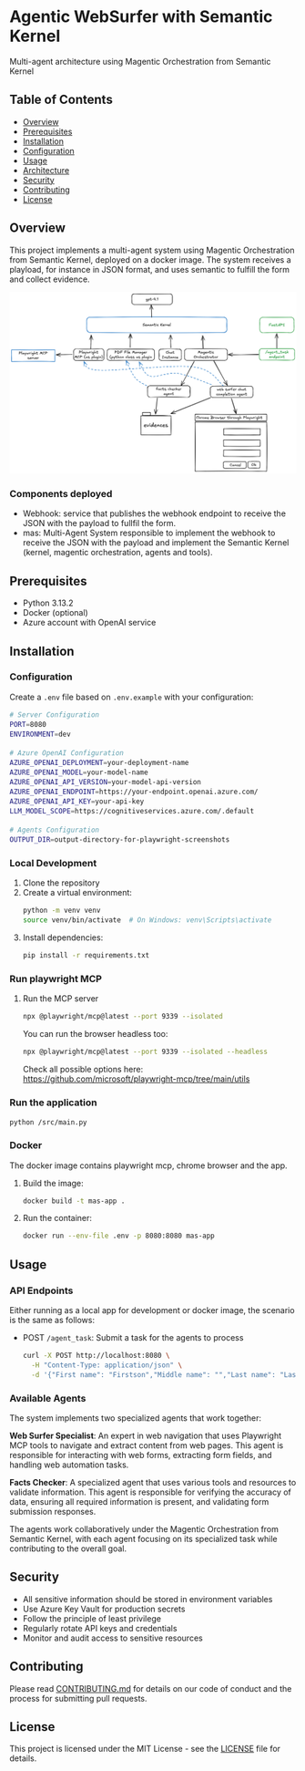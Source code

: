 # Agentic WebSurfer with Semantic Kernel
Multi-agent architecture using Magentic Orchestration from Semantic Kernel

## Table of Contents
- [Overview](#overview)
- [Prerequisites](#prerequisites)
- [Installation](#installation)
- [Configuration](#configuration)
- [Usage](#usage)
- [Architecture](#architecture)
- [Security](#security)
- [Contributing](#contributing)
- [License](#license)

## Overview
This project implements a multi-agent system using Magentic Orchestration from Semantic Kernel, deployed on a docker image. The system receives a playload, for instance in JSON format, and uses semantic to fulfill the form and collect evidence.

![Overview](media/semantic_web_surfing.png)

### Components deployed

 - Webhook: service that publishes the webhook endpoint to receive the JSON with the payload to fullfil the form.
 - mas: Multi-Agent System responsible to implement the webhook to receive the JSON with the payload and implement the Semantic Kernel (kernel, magentic orchestration, agents and tools).

## Prerequisites
- Python 3.13.2
- Docker (optional)
- Azure account with OpenAI service

## Installation

### Configuration
Create a `.env` file based on `.env.example` with your configuration:

```bash
# Server Configuration
PORT=8080
ENVIRONMENT=dev

# Azure OpenAI Configuration
AZURE_OPENAI_DEPLOYMENT=your-deployment-name
AZURE_OPENAI_MODEL=your-model-name
AZURE_OPENAI_API_VERSION=your-model-api-version
AZURE_OPENAI_ENDPOINT=https://your-endpoint.openai.azure.com/
AZURE_OPENAI_API_KEY=your-api-key
LLM_MODEL_SCOPE=https://cognitiveservices.azure.com/.default

# Agents Configuration
OUTPUT_DIR=output-directory-for-playwright-screenshots
```

### Local Development
1. Clone the repository
2. Create a virtual environment:
   ```bash
   python -m venv venv
   source venv/bin/activate  # On Windows: venv\Scripts\activate
   ```
3. Install dependencies:
   ```bash
   pip install -r requirements.txt
   ```

### Run playwright MCP
1. Run the MCP server
   ```bash
   npx @playwright/mcp@latest --port 9339 --isolated
   ```
   You can run the browser headless too:
   ```bash
   npx @playwright/mcp@latest --port 9339 --isolated --headless
   ```

   Check all possible options here: https://github.com/microsoft/playwright-mcp/tree/main/utils

### Run the application

```
python /src/main.py
```

### Docker

The docker image contains playwright mcp, chrome browser and the app.

1. Build the image:
   ```bash
   docker build -t mas-app .
   ```
2. Run the container:
   ```bash
   docker run --env-file .env -p 8080:8080 mas-app
   ```


## Usage

### API Endpoints

Either running as a local app for development or docker image, the scenario is the same as follows:

- POST `/agent_task`: Submit a task for the agents to process
  ```bash
  curl -X POST http://localhost:8080 \
    -H "Content-Type: application/json" \
    -d '{"First name": "Firstson","Middle name": "","Last name": "Lastshore","Phone number": "55 11 12345 6789","Street address": "One Microsoft Avenue","City": "Redmond","State": "Washington","ZIP": "98052","Country": "United States"}'
  ```

### Available Agents

The system implements two specialized agents that work together:

**Web Surfer Specialist**: An expert in web navigation that uses Playwright MCP tools to navigate and extract content from web pages. This agent is responsible for interacting with web forms, extracting form fields, and handling web automation tasks.

**Facts Checker**: A specialized agent that uses various tools and resources to validate information. This agent is responsible for verifying the accuracy of data, ensuring all required information is present, and validating form submission responses.

The agents work collaboratively under the Magentic Orchestration from Semantic Kernel, with each agent focusing on its specialized task while contributing to the overall goal.


## Security
- All sensitive information should be stored in environment variables
- Use Azure Key Vault for production secrets
- Follow the principle of least privilege
- Regularly rotate API keys and credentials
- Monitor and audit access to sensitive resources

## Contributing
Please read [CONTRIBUTING.md](CONTRIBUTING.md) for details on our code of conduct and the process for submitting pull requests.

## License
This project is licensed under the MIT License - see the [LICENSE](LICENSE) file for details.

